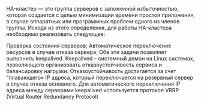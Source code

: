 HA-кластер — это группа серверов с заложенной избыточностью, которая создается с целью минимизации времени простоя приложения, в случае аппаратных или программных проблем одного из членов группы. Исходя из этого определения, для работы HA-кластера необходимо реализовать следующее:

Проверка состояния серверов;
Автоматическое переключение ресурсов в случае отказа сервера;
Обе эти задачи позволяет выполнить keepalived. Keepalived – системный демон на Linux системах, позволяющего организовать отказоустойчивость сервиса и балансировку нагрузки. Отказоустойчивость достигается за счет “плавающего» IP адреса, который переключается на резервный сервер в случае отказа основного. Для автоматического переключения IP адреса между серверами keepalived используется протокол VRRP (Virtual Router Redundancy Protocol)
